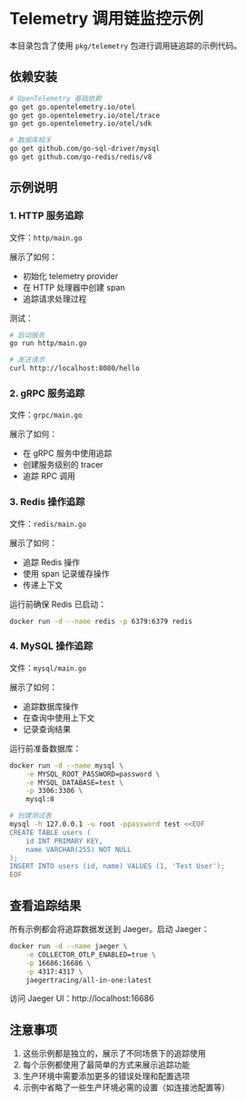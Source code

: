 # Telemetry 调用链监控示例

本目录包含了使用 `pkg/telemetry` 包进行调用链追踪的示例代码。

## 依赖安装

```bash
# OpenTelemetry 基础依赖
go get go.opentelemetry.io/otel
go get go.opentelemetry.io/otel/trace
go get go.opentelemetry.io/otel/sdk

# 数据库相关
go get github.com/go-sql-driver/mysql
go get github.com/go-redis/redis/v8
```

## 示例说明

### 1. HTTP 服务追踪
文件：`http/main.go`

展示了如何：
- 初始化 telemetry provider
- 在 HTTP 处理器中创建 span
- 追踪请求处理过程

测试：
```bash
# 启动服务
go run http/main.go

# 发送请求
curl http://localhost:8080/hello
```

### 2. gRPC 服务追踪
文件：`grpc/main.go`

展示了如何：
- 在 gRPC 服务中使用追踪
- 创建服务级别的 tracer
- 追踪 RPC 调用

### 3. Redis 操作追踪
文件：`redis/main.go`

展示了如何：
- 追踪 Redis 操作
- 使用 span 记录缓存操作
- 传递上下文

运行前确保 Redis 已启动：
```bash
docker run -d --name redis -p 6379:6379 redis
```

### 4. MySQL 操作追踪
文件：`mysql/main.go`

展示了如何：
- 追踪数据库操作
- 在查询中使用上下文
- 记录查询结果

运行前准备数据库：
```bash
docker run -d --name mysql \
    -e MYSQL_ROOT_PASSWORD=password \
    -e MYSQL_DATABASE=test \
    -p 3306:3306 \
    mysql:8

# 创建测试表
mysql -h 127.0.0.1 -u root -ppassword test <<EOF
CREATE TABLE users (
    id INT PRIMARY KEY,
    name VARCHAR(255) NOT NULL
);
INSERT INTO users (id, name) VALUES (1, 'Test User');
EOF
```

## 查看追踪结果

所有示例都会将追踪数据发送到 Jaeger。启动 Jaeger：

```bash
docker run -d --name jaeger \
    -e COLLECTOR_OTLP_ENABLED=true \
    -p 16686:16686 \
    -p 4317:4317 \
    jaegertracing/all-in-one:latest
```

访问 Jaeger UI：http://localhost:16686

## 注意事项

1. 这些示例都是独立的，展示了不同场景下的追踪使用
2. 每个示例都使用了最简单的方式来展示追踪功能
3. 生产环境中需要添加更多的错误处理和配置选项
4. 示例中省略了一些生产环境必需的设置（如连接池配置等） 